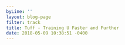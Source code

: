 ```yaml
---
byLine: ''
layout: blog-page
filter: track
title: Tuff - Training U Faster and Further
date: 2018-05-09 10:38:51 -0400
---
```

